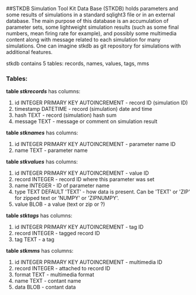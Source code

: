 ##STKDB
Simulation Tool Kit Data Base (STKDB) holds parameters and some results of simulations in a standard sqlight3 file or in an external database.
The main purpose of this database is an accumulation of parameter sets, some lightweight simulation results (such as some final numbers, mean firing rate for example), and possibly some multimedia content along with message related to each simulation for many simulations. One can imagine stkdb as git repository for simulations with additional features.

stkdb contains 5 tables: records, names, values, tags, mms

### Tables:
**table _stkrecords_** has columns:
1. id        INTEGER PRIMARY KEY AUTOINCREMENT - record ID (simulation ID)
2. timestamp DATETIME                          - record (simulation) date and time
3. hash      TEXT                              - record (simulation) hash sum
4. message   TEXT                              - message or comment on simulation result

**table _stknames_** has columns:
1. id        INTEGER PRIMARY KEY AUTOINCREMENT - parameter name ID 
2. name      TEXT                              - parameter name

**table _stkvalues_** has columns:
1. id       INTEGER PRIMARY KEY AUTOINCREMENT - value ID 
2. record   INTEGER                           - record ID where this parameter was set
3. name     INTEGER                           - ID of parameter name
4. type     TEXT   DEFAULT 'TEXT’             - how data is present. Can be 'TEXT' or 'ZIP' for zipped text or 'NUMPY' or 'ZIPNUMPY'.
5. value    BLOB                              - a value (text or zip or ?)

**table _stktags_** has columns:
1. id       INTEGER PRIMARY KEY AUTOINCREMENT - tag ID 
2. record   INTEGER                           - tagged record ID
3. tag      TEXT                              - a tag

**table _stkmms_** has columns:
1. id       INTEGER PRIMARY KEY AUTOINCREMENT - multimedia ID 
2. record   INTEGER                           - attached to record ID
3. format   TEXT                              - multimedia format 
4. name     TEXT                              - contant name
5. data     BLOB                              - contant data


